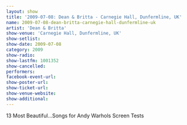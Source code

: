 ```yaml
---
layout: show
title: '2009-07-08: Dean & Britta - Carnegie Hall, Dunfermline, UK'
name: 2009-07-08-dean-britta-carnegie-hall-dunfermline-uk
artist: 'Dean & Britta'
show-venue: 'Carnegie Hall, Dunfermline, UK'
show-setlist: 
show-date: 2009-07-08
category: 2009
show-radio: 
show-lastfm: 1001352
show-cancelled: 
performers: 
facebook-event-url: 
show-poster-url: 
show-ticket-url: 
show-venue-website: 
show-additional: 
---
```


13 Most Beautiful...Songs for Andy Warhols Screen Tests